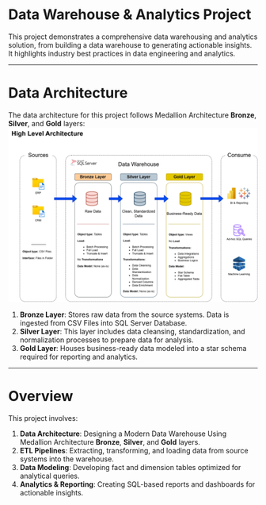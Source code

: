 # Data Warehouse & Analytics Project

This project demonstrates a comprehensive data warehousing and analytics solution, from building a data warehouse to generating actionable insights. 
It highlights industry best practices in data engineering and analytics.

---
# Data Architecture
The data architecture for this project follows Medallion Architecture **Bronze**, **Silver**, and **Gold** layers:
![Data Architecture](docs/high-level-data-architecture.png)

1. **Bronze Layer**: Stores raw data from the source systems. Data is ingested from CSV Files into SQL Server Database.
2. **Silver Layer**: This layer includes data cleansing, standardization, and normalization processes to prepare data for analysis.
3. **Gold Layer**: Houses business-ready data modeled into a star schema required for reporting and analytics.

---
# Overview

This project involves:

1. **Data Architecture**: Designing a Modern Data Warehouse Using Medallion Architecture **Bronze**, **Silver**, and **Gold** layers.
2. **ETL Pipelines**: Extracting, transforming, and loading data from source systems into the warehouse.
3. **Data Modeling**: Developing fact and dimension tables optimized for analytical queries.
4. **Analytics & Reporting**: Creating SQL-based reports and dashboards for actionable insights.
 
